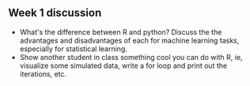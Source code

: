 ## Week 1 discussion

- What's the difference between R and python?  Discuss the the advantages and disadvantages of each for machine learning tasks, especially for statistical learning.
- Show another student in class something cool you can do with R, ie, visualize some simulated data, write a for loop and print out the iterations, etc.